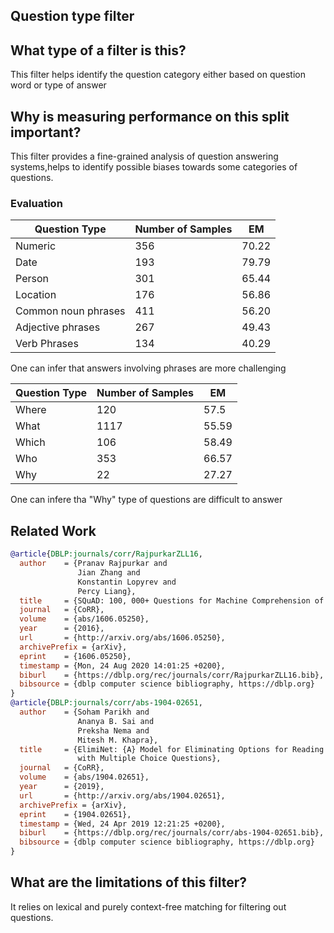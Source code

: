 ## Question type filter

## What type of a filter is this?
This filter helps identify the question category either based on question word or type of answer

## Why is measuring performance on this split important?
This filter provides a fine-grained analysis of question answering systems,helps to identify possible biases towards some categories of questions.
### Evaluation
| Question Type | Number of Samples | EM|
|---------------|-----------|----|
| Numeric |356 |70.22|
| Date    |193  |79.79|
| Person   |301 |65.44|
| Location |176 |56.86|
| Common noun phrases |411| 56.20|
| Adjective phrases  |267| 49.43|
| Verb Phrases |134 | 40.29|

One can infer that answers involving phrases are more challenging

| Question Type | Number of Samples | EM|
|---------------|-----------|----|
|Where | 120| 57.5|
|What | 1117| 55.59  |
|Which | 106 | 58.49  |
|Who |  353  |  66.57  |
|Why |  22  |   27.27  |

One can infere tha "Why" type of questions are difficult to answer 

## Related Work
```bibtex
@article{DBLP:journals/corr/RajpurkarZLL16,
  author    = {Pranav Rajpurkar and
               Jian Zhang and
               Konstantin Lopyrev and
               Percy Liang},
  title     = {SQuAD: 100, 000+ Questions for Machine Comprehension of Text},
  journal   = {CoRR},
  volume    = {abs/1606.05250},
  year      = {2016},
  url       = {http://arxiv.org/abs/1606.05250},
  archivePrefix = {arXiv},
  eprint    = {1606.05250},
  timestamp = {Mon, 24 Aug 2020 14:01:25 +0200},
  biburl    = {https://dblp.org/rec/journals/corr/RajpurkarZLL16.bib},
  bibsource = {dblp computer science bibliography, https://dblp.org}
}
@article{DBLP:journals/corr/abs-1904-02651,
  author    = {Soham Parikh and
               Ananya B. Sai and
               Preksha Nema and
               Mitesh M. Khapra},
  title     = {ElimiNet: {A} Model for Eliminating Options for Reading Comprehension
               with Multiple Choice Questions},
  journal   = {CoRR},
  volume    = {abs/1904.02651},
  year      = {2019},
  url       = {http://arxiv.org/abs/1904.02651},
  archivePrefix = {arXiv},
  eprint    = {1904.02651},
  timestamp = {Wed, 24 Apr 2019 12:21:25 +0200},
  biburl    = {https://dblp.org/rec/journals/corr/abs-1904-02651.bib},
  bibsource = {dblp computer science bibliography, https://dblp.org}
}
```
## What are the limitations of this filter?
It relies on lexical and purely context-free matching for filtering out questions. 